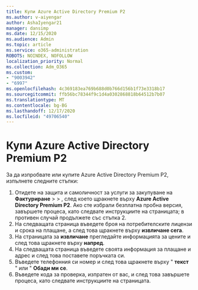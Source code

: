 ```yaml
---
title: Купи Azure Active Directory Premium P2
ms.author: v-aiyengar
author: AshaIyengar21
manager: dansimp
ms.date: 12/15/2020
ms.audience: Admin
ms.topic: article
ms.service: o365-administration
ROBOTS: NOINDEX, NOFOLLOW
localization_priority: Normal
ms.collection: Adm_O365
ms.custom:
- "9003942"
- "6997"
ms.openlocfilehash: 4c369183ea769b688d0b766d156b1f73e3318b17
ms.sourcegitcommit: ffb56bc78344f9c1d4a0302868818b64512b7b07
ms.translationtype: MT
ms.contentlocale: bg-BG
ms.lasthandoff: 12/17/2020
ms.locfileid: "49706540"
---
```

# <a name="buy-azure-active-directory-premium-p2"></a>Купи Azure Active Directory Premium P2

За да изпробвате или купите Azure Active Directory Premium P2, изпълнете следните стъпки:

1. Отидете на защита и самоличност за услуги за закупуване на **Фактуриране**  >    >  [](https://go.microsoft.com/fwlink/?linkid=2131946), след което щракнете върху **Azure Active Directory Premium P2**.
Ако сте избрали безплатна пробна версия, завършете процеса, като следвате инструкциите на страницата; в противен случай продължете със стъпка 2.
1. На следващата страница въведете броя на потребителските лицензи и срока на плащане, а след това щракнете върху **извличане сега**.
1. На страницата за **извличане** прегледайте информацията за цените и след това щракнете върху **напред**.
1. На следващата страница въведете своята информация за плащане и адрес и след това поставете поръчката си.
1. Въведете телефонния си номер и след това щракнете върху " **текст** " или " **Обади ми се**.
1. Въведете кода за проверка, изпратен от вас, и след това завършете процеса, като следвате инструкциите на страницата.

